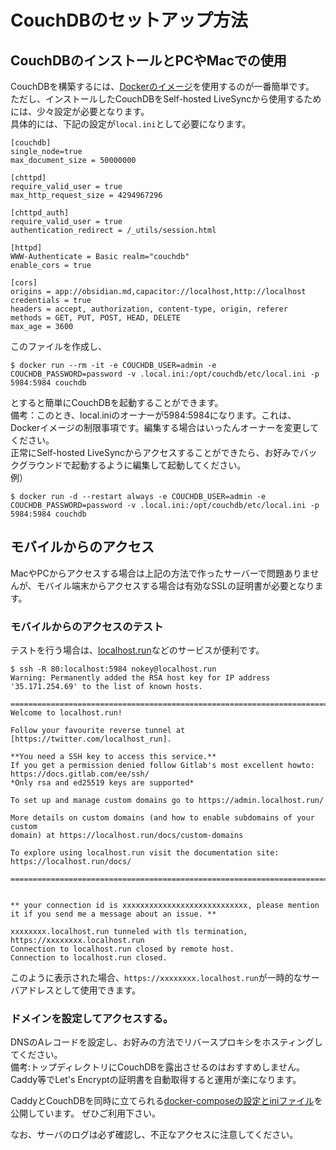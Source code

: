# CouchDBのセットアップ方法

## CouchDBのインストールとPCやMacでの使用
CouchDBを構築するには、[Dockerのイメージ](https://hub.docker.com/_/couchdb)を使用するのが一番簡単です。  
ただし、インストールしたCouchDBをSelf-hosted LiveSyncから使用するためには、少々設定が必要となります。  
具体的には、下記の設定が`local.ini`として必要になります。

```
[couchdb]
single_node=true
max_document_size = 50000000

[chttpd]
require_valid_user = true
max_http_request_size = 4294967296

[chttpd_auth]
require_valid_user = true
authentication_redirect = /_utils/session.html

[httpd]
WWW-Authenticate = Basic realm="couchdb"
enable_cors = true

[cors]
origins = app://obsidian.md,capacitor://localhost,http://localhost
credentials = true
headers = accept, authorization, content-type, origin, referer
methods = GET, PUT, POST, HEAD, DELETE
max_age = 3600
```

このファイルを作成し、
```
$ docker run --rm -it -e COUCHDB_USER=admin -e COUCHDB_PASSWORD=password -v .local.ini:/opt/couchdb/etc/local.ini -p 5984:5984 couchdb
```
とすると簡単にCouchDBを起動することができます。  
備考：このとき、local.iniのオーナーが5984:5984になります。これは、Dockerイメージの制限事項です。編集する場合はいったんオーナーを変更してください。  
正常にSelf-hosted LiveSyncからアクセスすることができたら、お好みでバックグラウンドで起動するように編集して起動してください。  
例）  
```
$ docker run -d --restart always -e COUCHDB_USER=admin -e COUCHDB_PASSWORD=password -v .local.ini:/opt/couchdb/etc/local.ini -p 5984:5984 couchdb
```


## モバイルからのアクセス
MacやPCからアクセスする場合は上記の方法で作ったサーバーで問題ありませんが、モバイル端末からアクセスする場合は有効なSSLの証明書が必要となります。

### モバイルからのアクセスのテスト
テストを行う場合は、[localhost.run](http://localhost.run/)などのサービスが便利です。
```
$ ssh -R 80:localhost:5984 nokey@localhost.run
Warning: Permanently added the RSA host key for IP address '35.171.254.69' to the list of known hosts.

===============================================================================
Welcome to localhost.run!

Follow your favourite reverse tunnel at [https://twitter.com/localhost_run].

**You need a SSH key to access this service.**
If you get a permission denied follow Gitlab's most excellent howto:
https://docs.gitlab.com/ee/ssh/
*Only rsa and ed25519 keys are supported*

To set up and manage custom domains go to https://admin.localhost.run/

More details on custom domains (and how to enable subdomains of your custom
domain) at https://localhost.run/docs/custom-domains

To explore using localhost.run visit the documentation site:
https://localhost.run/docs/

===============================================================================


** your connection id is xxxxxxxxxxxxxxxxxxxxxxxxxxxx, please mention it if you send me a message about an issue. **

xxxxxxxx.localhost.run tunneled with tls termination, https://xxxxxxxx.localhost.run
Connection to localhost.run closed by remote host.
Connection to localhost.run closed.
```
このように表示された場合、`https://xxxxxxxx.localhost.run`が一時的なサーバアドレスとして使用できます。

### ドメインを設定してアクセスする。

DNSのAレコードを設定し、お好みの方法でリバースプロキシをホスティングしてください。  
備考:トップディレクトリにCouchDBを露出させるのはおすすめしません。  
Caddy等でLet's Encryptの証明書を自動取得すると運用が楽になります。

CaddyとCouchDBを同時に立てられる[docker-composeの設定とiniファイル](https://github.com/vrtmrz/self-hosted-livesync-server)を公開しています。
ぜひご利用下さい。

なお、サーバのログは必ず確認し、不正なアクセスに注意してください。